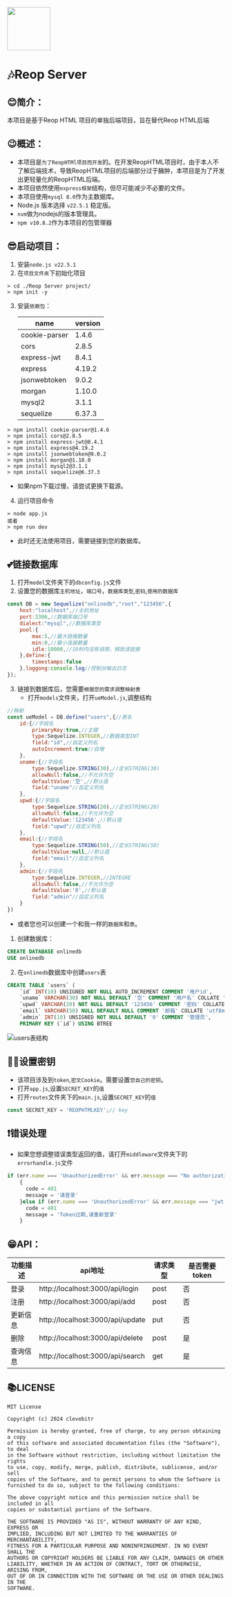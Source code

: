 
<img src="./images/LOGO.png" height="100px" width="100px" >

# 🎶Reop Server
## 😊简介：
本项目是基于Reop HTML 项目的单独后端项目，旨在替代Reop HTML后端
## 😉概述：
 - 本项目是`为了ReopHTMl项目而开发`的。在开发ReopHTML项目时，由于本人不了解后端技术，导致ReopHTML项目的后端部分过于臃肿，本项目是为了开发出更轻量化的ReopHTML后端。
 - 本项目依然使用`express框架`结构，但尽可能减少不必要的文件。
 - 本项目使用`mysql 8.0`作为主数据库。
 - Node.js 版本选择 `v22.5.1` 稳定版。
 - `nvm`做为nodejs的版本管理具。
 - `npm v10.8.2`作为本项目的包管理器
 ## 😎启动项目：
 1. 安装`node.js v22.5.1`
 2. 在`项目文件夹`下初始化项目
``` shell
> cd ./Reop Server project/
> npm init -y
```
3. 安装`依赖包`：

    name     | version
    -------- | -----
    cookie-parser | 1.4.6
    cors  | 2.8.5
    express-jwt | 8.4.1
    express|4.19.2
    jsonwebtoken|9.0.2
    morgan|1.10.0
    mysql2|3.1.1
    sequelize|6.37.3
``` shell
> npm install cookie-parser@1.4.6
> npm install cors@2.8.5
> npm install express-jwt@8.4.1
> npm install express@4.19.2
> npm install jsonwebtoken@9.0.2
> npm install morgan@1.10.0
> npm install mysql2@3.1.1
> npm install sequelize@6.37.3
```
- 如果npm下载过慢，请尝试更换下载源。


4. 运行项目命令
``` shell
> node app.js
或者
> npm run dev
```
- 此时还无法使用项目，需要链接到您的数据库。

## 💕链接数据库
1. 打开`model`文件夹下的`dbconfig.js`文件
2. 设置您的数据库`主机地址`，`端口号`，`数据库类型`,`密码`,`使用的数据库`
``` javascript
const DB = new Sequelize("onlinedb","root","123456",{
    host:"localhost",//主机地址
    port:3306,//数据库端口号
    dialect:"mysql",//数据库类型
    pool:{
        max:5,//最大链接数量
        min:0,//最小连接数量
        idle:10000,//10秒内没有调用，释放该链接
    },define:{
        timestamps:false
    },loggong:console.log//控制台输出日志
});
```
3. 链接到数据库后，您需要`根据您的需求调整映射表`
   - 打开`models`文件夹，打开`ueModel.js`,调整结构
``` javascript
//映射
const ueModel = DB.define("users",{//表名
    id:{//字段名
        primaryKey:true,//主键
        type:Sequelize.INTEGER,//数据类型INT
        field:"id",//自定义列名
        autoIncrement:true//自增
    },
    uname:{//字段名
        type:Sequelize.STRING(30),//定长STRING(30)
        allowNull:false,//不允许为空
        defaultValue:'空',//默认值
        field:"uname"//自定义列名
    },
    upwd:{//字段名
        type:Sequelize.STRING(20),//定长STRING(20)
        allowNull:false,//不允许为空
        defaultValue:'123456',//默认值
        field:"upwd"//自定义列名
    },
    email:{//字段名
        type:Sequelize.STRING(50),//定长STRING(50)
        defaultValue:null,//默认值
        field:"email"//自定义列名
    },
    admin:{//字段名
        type:Sequelize.INTEGER,//INTEGRE
        allowNull:false,//不允许为空
        defaultValue:'0',//默认值
        field:"admin"//自定义列名
    }
})
```
 - 或者您也可以创建一个和我一样的`数据库`和`表`。
1. 创建数据库：
``` sql
CREATE DATABASE onlinedb
USE onlinedb
```
2. 在`onlinedb`数据库中创建`users`表
``` sql
CREATE TABLE `users` (
	`id` INT(10) UNSIGNED NOT NULL AUTO_INCREMENT COMMENT '用户id',
	`uname` VARCHAR(30) NOT NULL DEFAULT '空' COMMENT '用户名' COLLATE 'utf8mb4_0900_ai_ci',
	`upwd` VARCHAR(20) NOT NULL DEFAULT '123456' COMMENT '密码' COLLATE 'utf8mb4_0900_ai_ci',
	`email` VARCHAR(50) NULL DEFAULT NULL COMMENT '邮箱' COLLATE 'utf8mb4_0900_ai_ci',
	`admin` INT(10) UNSIGNED NOT NULL DEFAULT '0' COMMENT '管理员',
	PRIMARY KEY (`id`) USING BTREE
```

![users表结构](./images/desc_users.png "users表结构")
## 😶‍🌫️设置密钥
 - 该项目涉及到`token`,`密文Cookie`。需要设置`您自己的密钥`。
 - 打开`app.js`,设置`SECRET_KEY`的`值`
 - 打开`routes`文件夹下的`main.js`,设置`SECRET_KEY`的`值`
``` javascript
const SECRET_KEY = 'REOPHTMLKEY';// key
```

## ❗错误处理
 - 如果您想调整错误类型返回的值，请打开`middleware`文件夹下的`errorhandle.js`文件
``` javascript
if (err.name === 'UnauthorizedError' && err.message === "No authorization token was found") 
    {
      code = 401
      message = '请登录'
    }else if (err.name === 'UnauthorizedError' && err.message === "jwt expired") {
      code = 401
      message = 'Token过期,请重新登录'     
    }
```

## 😁API：
功能描述|api地址|请求类型|是否需要token
-------|-------|-------|------------
登录|http://localhost:3000/api/login  |post|否
注册|http://localhost:3000/api/add  |post|否
更新信息|http://localhost:3000/api/update | put|否
删除|http://localhost:3000/api/delete|post|是
查询信息|http://localhost:3000/api/search|get|是 

## 📚LICENSE
``` test
MIT License

Copyright (c) 2024 clevebitr

Permission is hereby granted, free of charge, to any person obtaining a copy
of this software and associated documentation files (the "Software"), to deal
in the Software without restriction, including without limitation the rights
to use, copy, modify, merge, publish, distribute, sublicense, and/or sell
copies of the Software, and to permit persons to whom the Software is
furnished to do so, subject to the following conditions:

The above copyright notice and this permission notice shall be included in all
copies or substantial portions of the Software.

THE SOFTWARE IS PROVIDED "AS IS", WITHOUT WARRANTY OF ANY KIND, EXPRESS OR
IMPLIED, INCLUDING BUT NOT LIMITED TO THE WARRANTIES OF MERCHANTABILITY,
FITNESS FOR A PARTICULAR PURPOSE AND NONINFRINGEMENT. IN NO EVENT SHALL THE
AUTHORS OR COPYRIGHT HOLDERS BE LIABLE FOR ANY CLAIM, DAMAGES OR OTHER
LIABILITY, WHETHER IN AN ACTION OF CONTRACT, TORT OR OTHERWISE, ARISING FROM,
OUT OF OR IN CONNECTION WITH THE SOFTWARE OR THE USE OR OTHER DEALINGS IN THE
SOFTWARE.

```